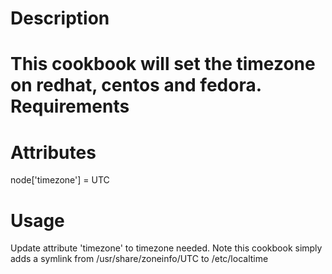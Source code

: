 Description
===========
This cookbook will set the timezone on redhat, centos and fedora.
Requirements
============

Attributes
==========
node['timezone'] = UTC

Usage
=====

Update attribute 'timezone' to timezone needed. Note this cookbook simply adds a symlink from  /usr/share/zoneinfo/UTC to /etc/localtime
